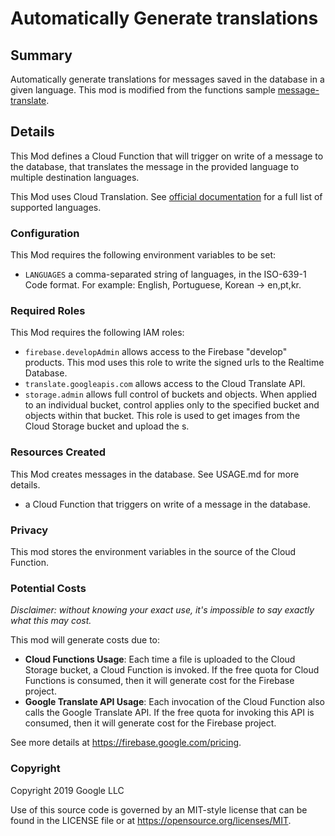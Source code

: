# Automatically Generate translations

## Summary

Automatically generate translations for messages saved in the database in a given language. This mod is modified from the functions sample [message-translate](https://github.com/firebase/functions-samples/tree/Node-8/message-translation).

## Details

This Mod defines a Cloud Function that will trigger on write of a message to the database, that translates
the message in the provided language to multiple destination languages.

This Mod uses Cloud Translation. See [official documentation](https://cloud.google.com/translate/docs/languages) for a full list of supported languages.

### Configuration

This Mod requires the following environment variables to be set:

- `LANGUAGES` a comma-separated string of languages, in the ISO-639-1 Code format. For example: English, Portuguese, Korean -> en,pt,kr.


### Required Roles

This Mod requires the following IAM roles:

- `firebase.developAdmin` allows access to the Firebase "develop" products. This mod uses this role to write the signed urls to the Realtime Database.
- `translate.googleapis.com` allows access to the Cloud Translate API.
- `storage.admin` allows full control of buckets and objects. When applied to an individual bucket, control applies only to the specified bucket and objects within that bucket. This role is used to get images from the Cloud Storage bucket and upload the s.

### Resources Created

This Mod creates messages in the database. See USAGE.md for more details.

- a Cloud Function that triggers on write of a message in the database.

### Privacy

This mod stores the environment variables in the source of the Cloud Function.

### Potential Costs

_Disclaimer: without knowing your exact use, it's impossible to say exactly what this may cost._

This mod will generate costs due to:

- **Cloud Functions Usage**: Each time a file is uploaded to the Cloud Storage bucket, a Cloud Function is invoked. If the free quota for Cloud Functions is consumed, then it will generate cost for the Firebase project.
- **Google Translate API Usage**: Each invocation of the Cloud Function also calls the Google Translate API. If the free quota for invoking this API is consumed, then it will generate cost for the Firebase project.

See more details at https://firebase.google.com/pricing.

### Copyright

Copyright 2019 Google LLC

Use of this source code is governed by an MIT-style
license that can be found in the LICENSE file or at
https://opensource.org/licenses/MIT.
